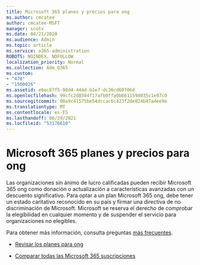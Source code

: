 ```yaml
---
title: Microsoft 365 planes y precios para ong
ms.author: cmcatee
author: cmcatee-MSFT
manager: scotv
ms.date: 04/21/2020
ms.audience: Admin
ms.topic: article
ms.service: o365-administration
ROBOTS: NOINDEX, NOFOLLOW
localization_priority: Normal
ms.collection: Adm_O365
ms.custom:
- "478"
- "1500026"
ms.assetid: e6ec87f5-98d4-444d-b1e7-dc36cd60f064
ms.openlocfilehash: 99cfc2d8504f17afb0ffa0b6611594035c1e97c0
ms.sourcegitcommit: 00a9c41575be54dccac6c423f2de824b47a4ee9e
ms.translationtype: MT
ms.contentlocale: es-ES
ms.lasthandoff: 06/29/2021
ms.locfileid: "53176610"
---
```

# <a name="microsoft-365-for-nonprofit-plans-and-pricing"></a>Microsoft 365 planes y precios para ong

Las organizaciones sin ánimo de lucro calificadas pueden recibir Microsoft 365 ong como donación o actualización a características avanzadas con un descuento significativo. Para optar a un plan Microsoft 365 ong, [](https://go.microsoft.com/fwlink/p/?LinkID=330253) debe tener un estado caritativo reconocido en su país y firmar una directiva de no discriminación de Microsoft. Microsoft se reserva el derecho de comprobar la elegibilidad en cualquier momento y de suspender el servicio para organizaciones no elegibles.
  
Para obtener más información, consulta preguntas [más frecuentes](https://products.office.com/nonprofit/office-365-nonprofit).
  
- [Revisar los planes para ong](https://products.office.com/nonprofit/office-365-nonprofit-plans-and-pricing?tab=1)

- [Comparar todas las Microsoft 365 suscripciones](https://products.office.com/business/compare-more-office-365-for-business-plans)